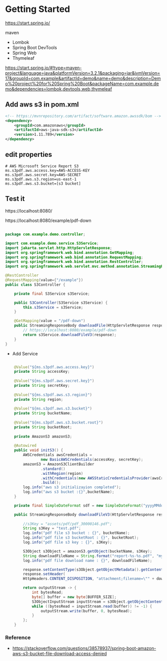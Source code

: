 # Getting Started

https://start.spring.io/

maven
* Lombok
* Spring Boot DevTools
* Spring Web
* Thymeleaf

https://start.spring.io/#!type=maven-project&language=java&platformVersion=3.2.1&packaging=jar&jvmVersion=17&groupId=com.example&artifactId=demo&name=demo&description=Demo%20project%20for%20Spring%20Boot&packageName=com.example.demo&dependencies=lombok,devtools,web,thymeleaf



## Add aws s3 in pom.xml

```xml
<!-- https://mvnrepository.com/artifact/software.amazon.awssdk/bom -->
<dependency>
    <groupId>com.amazonaws</groupId>
    <artifactId>aws-java-sdk-s3</artifactId>
    <version>1.11.789</version>
</dependency>
```

## edit properties
```properties
# AWS Microsoft Service Report S3
ms.s3pdf.aws.access.key=AWS-ACCESS-KEY
ms.s3pdf.aws.secret.key=AWS-SECRET
ms.s3pdf.aws.s3.region=us-east-1
ms.s3pdf.aws.s3.bucket=[s3 bucket]

```

## Test it

https://localhost:8080/

https://localhost:8080/example/pdf-down



## 
```java
package com.example.demo.controller;

import com.example.demo.service.S3Service;
import jakarta.servlet.http.HttpServletResponse;
import org.springframework.web.bind.annotation.GetMapping;
import org.springframework.web.bind.annotation.RequestMapping;
import org.springframework.web.bind.annotation.RestController;
import org.springframework.web.servlet.mvc.method.annotation.StreamingResponseBody;

@RestController
@RequestMapping(value={"/example"})
public class S3Controller {

    private final S3Service s3Service;

    public S3Controller(S3Service s3Service) {
        this.s3Service = s3Service;
    }

    @GetMapping(value = "/pdf-down")
    public StreamingResponseBody downloadFile(HttpServletResponse response) {
        // https://localhost:8080/example/pdf-down
        return s3Service.downloadFileV3(response);
    }
}

```

* Add Service

```java

    @Value("${ms.s3pdf.aws.access.key}")
    private String accessKey;
    
    @Value("${ms.s3pdf.aws.secret.key}")
    private String secretKey;
    
    @Value("${ms.s3pdf.aws.s3.region}")
    private String region;
    
    @Value("${ms.s3pdf.aws.s3.bucket}")
    private String bucketName;
    
    @Value("${ms.s3pdf.aws.s3.bucket.root}")
    private String bucketRoot;
    
    private AmazonS3 amazonS3;
    
    @Autowired
    public void initS3() {
        AWSCredentials awsCredentials =
                new BasicAWSCredentials(accessKey, secretKey);
        amazonS3 = AmazonS3ClientBuilder
                .standard()
                .withRegion(region)
                .withCredentials(new AWSStaticCredentialsProvider(awsCredentials))
                .build();
        log.info("aws s3 initializayion completed");
        log.info("aws s3 bucket :{}",bucketName);
    }

    private final SimpleDateFormat sdf = new SimpleDateFormat("yyyyMMdd");

    public StreamingResponseBody downloadFileV3(HttpServletResponse response) {
        
        //s3Key = "assets/pdf/pdf_30000146.pdf";
        String s3Key = "test.pdf";
        log.info("pdf file s3 bucket : {}", bucketName);
        log.info("pdf file s3 bucketRoot : {}", bucketRoot);
        log.info("pdf file s3 key : {}", s3Key);

        S3Object s3Object = amazonS3.getObject(bucketName, s3Key);
        String downloadFileName = String.format("report-%s-%s.pdf", "myfile", sdf.format(new Date()));
        log.info("pdf file download name : {}", downloadFileName);

        response.setContentType(s3Object.getObjectMetadata().getContentType());
        response.setHeader(
        HttpHeaders.CONTENT_DISPOSITION, "attachment;filename=\"" + downloadFileName + "\"");

        return outputStream -> {
            int bytesRead;
            byte[] buffer = new byte[BUFFER_SIZE];
            S3ObjectInputStream inputStream = s3Object.getObjectContent();
            while ((bytesRead = inputStream.read(buffer)) != -1) {
                outputStream.write(buffer, 0, bytesRead);
            }
        };
    }
```

### Reference
* https://stackoverflow.com/questions/38578937/spring-boot-amazon-aws-s3-bucket-file-download-access-denied